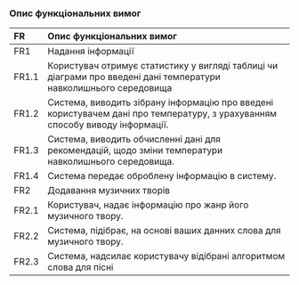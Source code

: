 ### Опис функціональних вимог
|FR|Опис функціональних вимог
|:-     |:-                  
|FR1|Надання інформації
|FR1.1|Користувач отримує статистику у вигляді таблиці чи діаграми про введені дані температури навколишнього середовища
|FR1.2|Система, виводить зібрану інформацію про введені користувачем дані про температуру, з урахуванням способу виводу інформації.
|FR1.3|Система, виводить обчисленні дані для рекомендацій, щодо зміни температури навколишнього середовища.
|FR1.4|Система передає оброблену  інформацію  в систему.
|FR2|Додавання музичних творів
|FR2.1|Користувач, надає інформацію про жанр його музичного твору.
|FR2.2|Система, підібрає, на основі ваших данних слова для музичного твору.
|FR2.3|Система, надсилає користувачу відібрані алгоритмом слова для пісні
